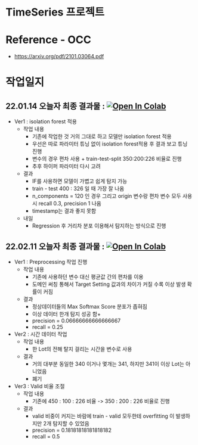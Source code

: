 # TimeSeries 프로젝트 

# **Reference - OCC**
- https://arxiv.org/pdf/2101.03064.pdf

# **작업일지**

## **22.01.14** 오늘자 최종 결과물 : [![Open In Colab](https://colab.research.google.com/assets/colab-badge.svg)](https://colab.research.google.com/github/crimama/DL_project/blob/main/Timeseries/22.02.14_IF.ipynb)
- Ver1 : isolation forest 적용 
    - 작업 내용 
      - 기존에 작업한 것 거의 그대로 하고 모델만 isolation forest 적용 
      - 우선은 따로 파라미터 튜닝 없이 isolation forest적용 후 결과 보고 튜닝 진행 
      - 변수의 경우 편차 사용 + train-test-split 350:200:226 비율로 진행 
      - 추후 하이퍼 파라미터 다시 고려 
    - 결과 
      - IF를 사용하면 모델이 가볍고 쉽게 탐지 가능 
      - train - test 400 : 326 일 때 가장 잘 나옴 
      - n_components = 120 인 경우 그리고 origin 변수랑 편차 변수 모두 사용시 recall 0.3, precision 1 나옴 
      - timestamp는 결과 좋지 못함 
    - 내일
      - Regression 후 거리차 분포 이용해서 탐지하는 방식으로 진행 

## **22.02.11** 오늘자 최종 결과물 : [![Open In Colab](https://colab.research.google.com/assets/colab-badge.svg)](https://colab.research.google.com/github/crimama/DL_project/blob/main/Timeseries/22.02.11_2_전해탈지_시간작업_CM.ipynb)

- Ver1 : Preprocessing 작업 진행 
    - 작업 내용 
      - 기존에 사용하던 변수 대신 평균값 간의 편차를 이용
      - 도메인 써칭 통해서 Target Setting 값과의 차이가 커질 수록 이상 발생 확률이 커짐 
    - 결과
      - 정상데이터들의 Max Softmax Score 분포가 좁혀짐 
      - 이상 데이터 한개 탐지 성공 함+
      - precision = 0.06666666666666667
      - recall = 0.25
- Ver2 : 시간 데이터 작업
    - 작업 내용 
      - 한 Lot의 전해 탈지 걸리는 시간을 변수로 사용 
    - 결과
      - 거의 대부분 동일한 340 이거나 몇개는 341, 하지만 341이 이상 Lot는 아니었음
      - 폐기 
- Ver3 : Valid 비율 조절 
    - 작업 내용 
      - 기존에 450 : 100 : 226 비율 -> 350 : 200 : 226 비율로 진행 
    - 결과
      - valid 비중이 커지는 바람에 train - valid 모두한테 overfitting 이 발생하지만 2개 탐지할 수 있었음 
      - precision = 0.18181818181818182
      - recall = 0.5

